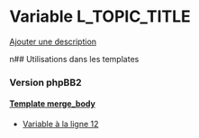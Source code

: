 # Variable L_TOPIC_TITLE
[Ajouter une description](https://fa-tvars.appspot.com/L_TOPIC_TITLE)

n## Utilisations dans les templates

### Version phpBB2

#### [Template merge_body](subsilver/merge_body.md)
* [Variable à la ligne 12](../subsilver/merge_body.tpl#L12)